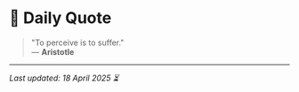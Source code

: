 # 📜 Daily Quote

> "To perceive is to suffer."  
> — **Aristotle**

---

_Last updated: 18 April 2025 ⏳_
